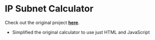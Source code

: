 # IP Subnet Calculator
  
Check out the original project [**here**](https://www.calculator.net/ip-subnet-calculator.html).  

- Simplified the original calculator to use just HTML and JavaScript